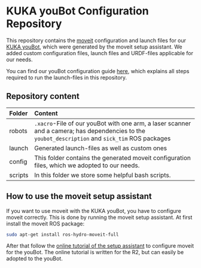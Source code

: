 # KUKA youBot Configuration Repository
This repository contains the [moveit](http://moveit.ros.org/) configuration and launch files for our [KUKA youBot](http://www.youbot-store.com/kuka-youbot-omni-directional-mobile-platform-with-arm), which were generated by the moveit setup assistant. We added custom configuration files, launch files and URDF-files applicable for our needs.

You can find our youBot configuration guide [here](youBot_setup.md), which explains all steps required to run the launch-files in this repository.

## Repository content

| **Folder** | **Content** |
| :---    | :--- |
| robots  | `.xacro`-File of our youBot with one arm, a laser scanner and a camera; has dependencies to the `youbot_description` and `sick_tim` ROS packages |
| launch  | Generated launch-files as well as custom ones |
| config  | This folder contains the generated moveit configuration files, which we adopted to our needs. |
| scripts | In this folder we store some helpful bash scripts. |

## How to use the moveit setup assistant
If you want to use moveit with the KUKA youBot, you have to configure moveit correctly. This is done by running the moveit setup assistant. At first install the moveit ROS package:
``` bash
sudo apt-get install ros-hydro-moveit-full
```
After that follow the [online tutorial of the setup assistant](http://docs.ros.org/indigo/api/moveit_tutorials/html/doc/setup_assistant/setup_assistant_tutorial.html) to configure moveit for the youBot. The online tutorial is written for the R2, but can easily be adopted to the youBot.
